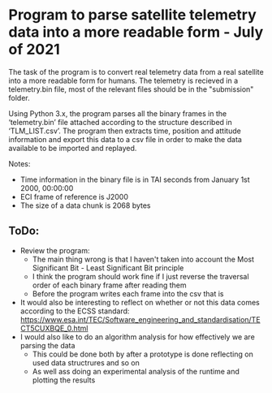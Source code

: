 # Program to parse satellite telemetry data into a more readable form - July of 2021
The task of the program is to convert real telemetry data from a real satellite into a more readable form for humans.
The telemetry is recieved in a telemetry.bin file, most of the relevant files should be in the "submission" folder. 

Using Python 3.x, the program parses all the binary frames in the ‘telemetry.bin’ file attached according to the structure described in ‘TLM_LIST.csv’. 
The program then extracts time, position and attitude information and export this data to a csv file in order to make the data available to be imported and replayed.  

Notes: 
- Time information in the binary file is in TAI seconds from January 1st 2000, 00:00:00 
- ECI frame of reference is J2000 
- The size of a data chunk is 2068 bytes 

## ToDo:
* Review the program:
  * The main thing wrong is that I haven't taken into account the Most Significant Bit - Least Significant Bit principle
  * I think the program should work fine if I just reverse the traversal order of each binary frame after reading them
  * Before the program writes each frame into the csv that is
* It would also be interesting to reflect on whether or not this data comes according to the ECSS standard: https://www.esa.int/TEC/Software_engineering_and_standardisation/TECT5CUXBQE_0.html
* I would also like to do an algorithm analysis for how effectively we are parsing the data
  * This could be done both by after a prototype is done reflecting on used data structrures and so on
  * As well ass doing an experimental analysis of the runtime and plotting the results

